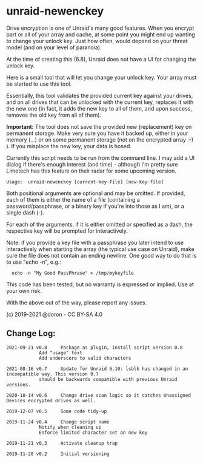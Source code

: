 # unraid-newenckey
Drive encryption is one of Unraid's many good features. When you encrypt part or all of your array and cache, at some point you might end up wanting to change your unlock key. Just how often, would depend on your threat model (and on your level of paranoia).

At the time of creating this (6.8), Unraid does not have a UI for changing the unlock key.

Here is a small tool that will let you change your unlock key.
Your array must be started to use this tool.

Essentially, this tool validates the provided current key against your drives, and on all drives that can be unlocked with the current key, replaces it with the new one (in fact, it adds the new key to all of them, and upon success, removes the old key from all of them).

**Important:** The tool does not save the provided new (replacement) key on permanent storage. Make very sure you have it backed up, either in your memory (...) or on some permanent storage (not on the encrypted array :-) ). If you misplace the new key, your data is hosed.

Currently this script needs to be run from the command line. I may add a UI dialog if there's enough interest (and time) - although I'm pretty sure Limetech has this feature on their radar for some upcoming version.


    Usage:  unraid-newenckey [current-key-file] [new-key-file]

Both positional arguments are optional and may be omitted.
If provided, each of them is either the name of a file (containing a password/passphrase, or a binary key if you're into those as I am), or a single dash (-). 

For each of the arguments, if it is either omitted or specified as a dash, the respective key will be prompted for interactively.

Note: if you provide a key file with a passphrase you later intend to use interactively when starting the array (the typical use case on Unraid), make sure the file does not contain an ending newline. One good way to do that is to use "echo -n", e.g.:

      echo -n "My Good PassPhrase" > /tmp/mykeyfile

This code has been tested, but no warranty is expressed or implied. Use at your own risk.

With the above out of the way, please report any issues.


(c) 2019-2021 @doron - CC BY-SA 4.0

## Change Log:
```
2021-09-21 v0.8 	Package as plugin, install script version 0.8
			Add "usage" text
			Add underscore to valid characters

2021-08-16 v0.7 	Update for Unraid 6.10: lsblk has changed in an incompatible way. This version 0.7
			should be backwards compatible with previous Unraid versions.

2020-10-14 v0.6 	Change drive scan logic so it catches Unassigned Devices encrypted drives as well.

2019-12-07 v0.5 	Some code tidy-up

2019-11-24 v0.4 	Change script name
			Notify when cleaning up
			Enforce limited character set on new key

2019-11-21 v0.3 	Activate cleanup trap

2019-11-20 v0.2 	Initial versioning
```
